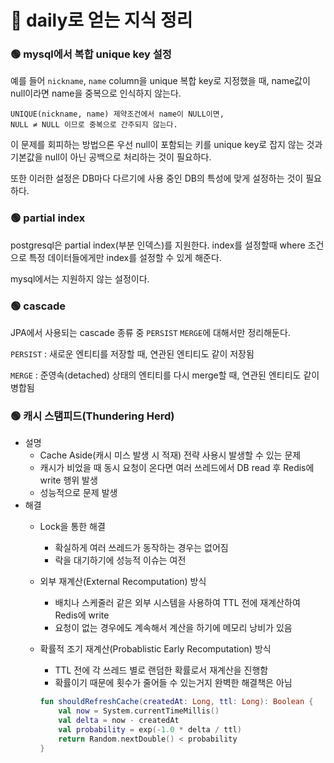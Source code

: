 # 🔴 daily로 얻는 지식 정리

### 🟢 mysql에서 복합 unique key 설정

예를 들어 `nickname`, `name` column을 unique 복합 key로 지정했을 때, name값이 null이라면 name을 중복으로 인식하지 않는다.

```text
UNIQUE(nickname, name) 제약조건에서 name이 NULL이면,
NULL ≠ NULL 이므로 중복으로 간주되지 않는다.
```

이 문제를 회피하는 방법으론 우선 null이 포함되는 키를 unique key로 잡지 않는 것과 기본값을 null이 아닌 공백으로 처리하는 것이 필요하다.

또한 이러한 설정은 DB마다 다르기에 사용 중인 DB의 특성에 맞게 설정하는 것이 필요하다.


### 🟢 partial index

postgresql은 partial index(부분 인덱스)를 지원한다. index를 설정할때 where 조건으로 특정 데이터들에게만 index를 설정할 수 있게 해준다.

mysql에서는 지원하지 않는 설정이다.

### 🟢 cascade

JPA에서 사용되는 cascade 종류 중 `PERSIST` `MERGE`에 대해서만 정리해둔다.

`PERSIST` : 새로운 엔티티를 저장할 때, 연관된 엔티티도 같이 저장됨

`MERGE` : 준영속(detached) 상태의 엔티티를 다시 merge할 때, 연관된 엔티티도 같이 병합됨

### 🟢 캐시 스탬피드(Thundering Herd)

- 설명
    - Cache Aside(캐시 미스 발생 시 적재) 전략 사용시 발생할 수 있는 문제
    - 캐시가 비었을 때 동시 요청이 온다면 여러 쓰레드에서 DB read 후 Redis에 write 행위 발생
    - 성능적으로 문제 발생
- 해결
    - Lock을 통한 해결
        - 확실하게 여러 쓰레드가 동작하는 경우는 없어짐
        - 락을 대기하기에 성능적 이슈는 여전
    - 외부 재계산(External Recomputation) 방식
        - 배치나 스케줄러 같은 외부 시스템을 사용하여 TTL 전에 재계산하여 Redis에 write
        - 요청이 없는 경우에도 계속해서 계산을 하기에 메모리 낭비가 있음
    - 확률적 조기 재계산(Probablistic Early Recomputation) 방식
        - TTL 전에 각 쓰레드 별로 랜덤한 확률로서 재계산을 진행함
        - 확률이기 때문에 횟수가 줄어들 수 있는거지 완벽한 해결책은 아님

        ```kotlin
        fun shouldRefreshCache(createdAt: Long, ttl: Long): Boolean {
            val now = System.currentTimeMillis()
            val delta = now - createdAt
            val probability = exp(-1.0 * delta / ttl)
            return Random.nextDouble() < probability
        }
        ```